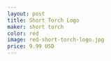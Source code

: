 ```yaml
---
layout: post
title: Short Torch Logo
maker: short torch
color: red 
image: red-short-torch-logo.jpg
price: 9.99 USD
---
```

